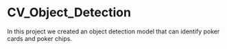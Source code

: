 # CV_Object_Detection
In this project we created an object detection model that can identify poker cards and poker chips.
